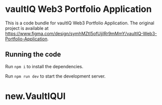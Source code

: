 
  # vaultIQ Web3 Portfolio Application

  This is a code bundle for vaultIQ Web3 Portfolio Application. The original project is available at https://www.figma.com/design/symhMZtI5ofUjjlRr9mMmY/vaultIQ-Web3-Portfolio-Application.

  ## Running the code

  Run `npm i` to install the dependencies.

  Run `npm run dev` to start the development server.
  # new.VaultIQUI
